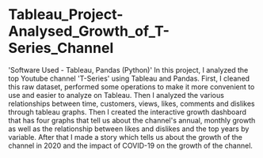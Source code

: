 # Tableau_Project-Analysed_Growth_of_T-Series_Channel
'Software Used - Tableau, Pandas (Python)'
 In this project, I analyzed the top Youtube channel 'T-Series' using Tableau and Pandas. First, I cleaned this raw dataset, performed some operations to make it more convenient to use and easier to analyze on Tableau. Then I analyzed the various relationships between time, customers, views, likes, comments and dislikes through tableau graphs. Then I created the interactive growth dashboard that has four graphs that tell us about the channel's annual, monthly growth as well as the relationship between likes and dislikes and the top years by variable. After that I made a story which tells us about the growth of the channel in 2020 and the impact of COVID-19 on the growth of the channel.
